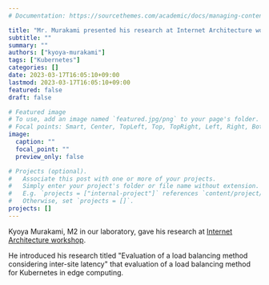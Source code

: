 ```yaml
---
# Documentation: https://sourcethemes.com/academic/docs/managing-content/

title: "Mr. Murakami presented his research at Internet Architecture workshop."
subtitle: ""
summary: ""
authors: ["kyoya-murakami"]
tags: ["Kubernetes"]
categories: []
date: 2023-03-17T16:05:10+09:00
lastmod: 2023-03-17T16:05:10+09:00
featured: false
draft: false

# Featured image
# To use, add an image named `featured.jpg/png` to your page's folder.
# Focal points: Smart, Center, TopLeft, Top, TopRight, Left, Right, BottomLeft, Bottom, BottomRight.
image:
  caption: ""
  focal_point: ""
  preview_only: false

# Projects (optional).
#   Associate this post with one or more of your projects.
#   Simply enter your project's folder or file name without extension.
#   E.g. `projects = ["internal-project"]` references `content/project/deep-learning/index.md`.
#   Otherwise, set `projects = []`.
projects: []
---
```

Kyoya Murakami, M2 in our laboratory, gave his research at [Internet Architecture workshop](https://ken.ieice.org/ken/program/index.php?tgs_regid=4c4585ce7890559d709b0336010193f3fb3b287a5d87e17088da1225d91b4e66&tgid=IEICE-IA).


He introduced his research titled "Evaluation of a load balancing method considering inter-site latency" that evaluation of a load balancing method for Kubernetes in edge computing.